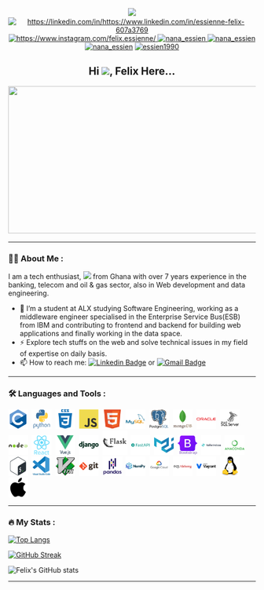 <div id="header" align="center">
  <img src="https://media.giphy.com/media/M9gbBd9nbDrOTu1Mqx/giphy.gif" width="100"/>

  <div id="badges">
  <a href="https://linkedin.com/in/https://www.linkedin.com/in/essienne-felix-607a3769" target="blank">
  <img src="https://img.shields.io/badge/LinkedIn-blue?style=flat-square&logo=linkedin&logoColor=white" alt="https://linkedin.com/in/https://www.linkedin.com/in/essienne-felix-607a3769"/>
  </a>
  <a href="https://www.instagram.com/felix.essienne/" target="blank">
  <img src="https://img.shields.io/badge/Instagram-red?style=flat-square&logo=instagram&logoColor=white"          alt="https://www.instagram.com/felix.essienne/"/>
  </a>
  <a href="https://twitter.com/nana_essien" target="blank">
  <img src="https://img.shields.io/badge/Twitter-blue?style=flat-square&logo=twitter&logoColor=white" alt="nana_essien"/>
  </a>
   <a href="https://twitter.com/nana_essien" target="blank">
  <img src="https://img.shields.io/badge/Gmail-red?style=flat-square&logo=gmail&logoColor=white" alt="nana_essien"/>
  </a>
</div>
  
<div id="badges">
 <a href="https://twitter.com/nana_essien" target="blank"><img src="https://img.shields.io/twitter/follow/nana_essien?color=blue&logo=twitter&style=flat-square" alt="nana_essien"/></a>
    <a href="https://github.com/essien1990" target="blank"><img src="https://img.shields.io/github/followers/essien1990?color=important&logo=github&style=flat-square" alt="essien1990"/></a>
</div>

  <h2>Hi <img src="https://media.giphy.com/media/hvRJCLFzcasrR4ia7z/giphy.gif" width="30px"/>, Felix Here...</h2>
 <img src="https://media.giphy.com/media/dWesBcTLavkZuG35MI/giphy.gif" width="800" height="300"/>
  </div>
  
---

### :technologist: About Me :
I am a tech enthusiast, <img src="https://media.giphy.com/media/WUlplcMpOCEmTGBtBW/giphy.gif" width="30"> from Ghana with over 7 years experience in the banking, telecom and oil & gas sector, also in Web development and data engineering.
 - :telescope: I’m a student at ALX studying Software Engineering, working as a middleware engineer specialised in the Enterprise Service Bus(ESB) from IBM and contributing to frontend and backend for building web applications and finally working in the data space.
 - :zap: Explore tech stuffs on the web and solve technical issues in my field of expertise on daily basis.
 - :mailbox: How to reach me: [![Linkedin Badge](https://img.shields.io/badge/-Linkedin-blue?style=flat&logo=Linkedin&logoColor=white)](https://linkedin.com/in/https://www.linkedin.com/in/essienne-felix-607a3769) or [![Gmail Badge](https://img.shields.io/badge/-Gmail-red?style=flat&logo=Gmail&logoColor=white)](nanaitconsult@gmail.com)

---

### :hammer_and_wrench: Languages and Tools :
<p>
  <img src="https://github.com/devicons/devicon/blob/master/icons/c/c-original.svg" title="C" alt="C" width="40" height="40"/>&nbsp;
  <img src="https://github.com/devicons/devicon/blob/master/icons/python/python-original-wordmark.svg" title="Python" alt="Python" width="40" height="40"/>&nbsp;
 <img src="https://github.com/devicons/devicon/blob/master/icons/css3/css3-plain-wordmark.svg"  title="CSS3" alt="CSS" width="40" height="40"/>&nbsp;
 <img src="https://github.com/devicons/devicon/blob/master/icons/javascript/javascript-original.svg" title="JavaScript" alt="JavaScript" width="40" height="40"/>&nbsp;
 <img src="https://github.com/devicons/devicon/blob/master/icons/html5/html5-original.svg" title="HTML5" alt="HTML" width="40" height="40"/>&nbsp;
<img src="https://github.com/devicons/devicon/blob/master/icons/mysql/mysql-original-wordmark.svg" title="MySQL"  alt="MySQL" width="40" height="40"/>&nbsp;
 <img src="https://github.com/devicons/devicon/blob/master/icons/postgresql/postgresql-original-wordmark.svg" title="Postgresql" alt="Postresql" width="40" height="40"/>&nbsp;
 <img src="https://github.com/devicons/devicon/blob/master/icons/mongodb/mongodb-original-wordmark.svg" title="Mongodb" alt="Mongodb" width="40" height="40"/>&nbsp;
 <img src="https://github.com/devicons/devicon/blob/master/icons/oracle/oracle-original.svg" title="Oracle" alt="Oracle" width="40" height="40"/>&nbsp;
 <img src="https://github.com/devicons/devicon/blob/master/icons/microsoftsqlserver/microsoftsqlserver-plain-wordmark.svg" title="MS SQL" alt="MS SQL" width="40" height="40"/>&nbsp;
<img src="https://github.com/devicons/devicon/blob/master/icons/nodejs/nodejs-original-wordmark.svg" title="NodeJS" alt="NodeJS" width="40" height="40"/>&nbsp;
<img src="https://github.com/devicons/devicon/blob/master/icons/react/react-original-wordmark.svg" title="React" alt="React" width="40" height="40"/>&nbsp;
<img src="https://github.com/devicons/devicon/blob/master/icons/vuejs/vuejs-original-wordmark.svg" title="VueJS" alt="VueJS" width="40" height="40"/>&nbsp;
<img src="https://github.com/devicons/devicon/blob/master/icons/django/django-plain-wordmark.svg" title="Django" alt="Django" width="40" height="40"/>&nbsp;
<img src="https://github.com/devicons/devicon/blob/master/icons/flask/flask-original-wordmark.svg" title="Flask" alt="Flask" width="50" height="50"/>&nbsp;
<img src="https://github.com/devicons/devicon/blob/master/icons/fastapi/fastapi-original-wordmark.svg" title="FastAPI" alt="FastAPI" width="40" height="40"/>&nbsp;
<img src="https://github.com/devicons/devicon/blob/master/icons/materialui/materialui-original.svg" title="Material UI" alt="Material UI" width="40" height="40"/>&nbsp;
<img src="https://github.com/devicons/devicon/blob/master/icons/bootstrap/bootstrap-original-wordmark.svg" title="Bootstrap"  alt="Bootstrap" width="40" height="40"/>&nbsp;
<img src="https://github.com/devicons/devicon/blob/master/icons/tailwindcss/tailwindcss-original-wordmark.svg" title="Tailwindcss"  alt="Tailwindcss" width="40" height="40"/>&nbsp;
 <img src="https://github.com/devicons/devicon/blob/master/icons/anaconda/anaconda-original-wordmark.svg" title="anaconda" alt="anaconda" width="40"  height="40"/>&nbsp;
 <img src="https://github.com/devicons/devicon/blob/master/icons/bash/bash-original.svg" title="bash" alt="bash" width="40" height="40"/>&nbsp;
 <img src="https://github.com/devicons/devicon/blob/master/icons/vscode/vscode-original-wordmark.svg" title="VS Code" alt="VS Code" width="40"  height="40"/>&nbsp;
 <img src="https://github.com/devicons/devicon/blob/master/icons/vim/vim-original.svg" title="Vim" alt="Vim" width="40"  height="40"/>&nbsp;
 <img src="https://github.com/devicons/devicon/blob/master/icons/git/git-original-wordmark.svg" title="GIT" alt="GIT" width="40"  height="40"/>&nbsp;
<img src="https://github.com/devicons/devicon/blob/master/icons/pandas/pandas-original-wordmark.svg" title="Pandas" alt="Pandas" width="40" height="40"/>&nbsp;
<img src="https://github.com/devicons/devicon/blob/master/icons/numpy/numpy-original-wordmark.svg" title="Numpy" alt="Numpy" width="40" height="40"/>&nbsp;
<img src="https://github.com/devicons/devicon/blob/master/icons/googlecloud/googlecloud-original-wordmark.svg" title="Google Cloud" alt="Google Cloud" width="40" height="40"/>&nbsp;
<img src="https://github.com/devicons/devicon/blob/master/icons/sqlalchemy/sqlalchemy-original-wordmark.svg" title="Sqlalchemy" alt="Sqlalchemy" width="40" height="40"/>&nbsp;
<img src="https://github.com/devicons/devicon/blob/master/icons/vagrant/vagrant-original-wordmark.svg" title="Vagrant"  alt="Vagrant" width="40" height="40"/>&nbsp;
<img src="https://github.com/devicons/devicon/blob/master/icons/linux/linux-original.svg" title="Linux"  alt="Linux" width="40" height="40"/>&nbsp;
<img src="https://github.com/devicons/devicon/blob/master/icons/apple/apple-original.svg" title="Mac Os"  alt="Mac Os" width="40" height="40"/>&nbsp;
</p>

---

### :fire: My Stats :

[![Top Langs](https://github-readme-stats.vercel.app/api/top-langs/?username=essien1990&&langs_count=5)](https://github.com/essien1990/github-readme-stats)

[![GitHub Streak](http://github-readme-streak-stats.herokuapp.com?user=essien1990&theme=highcontrast&background=000000)](https://git.io/streak-stats)

![Felix's GitHub stats](https://github-readme-stats.vercel.app/api?username=essien1990&show_icons=true&theme=vision-friendly-dark)

---
